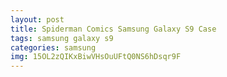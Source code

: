 ```yaml
---
layout: post
title: Spiderman Comics Samsung Galaxy S9 Case
tags: samsung galaxy s9
categories: samsung
img: 15OL2zQIKxBiwVHsOuUFtQ0NS6hDsqr9F
---
```

